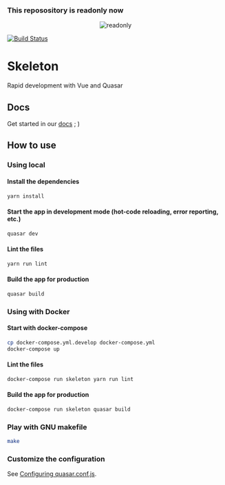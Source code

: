 ### This reposository is readonly now

<p align="center">
  <img
    src="https://raw.githubusercontent.com/quasarframeworkbrasil/skeleton-quasar/master/readonly.png"
    alt="readonly"
  />
</p>

[![Build Status](https://travis-ci.com/quasarframeworkbrasil/skeleton-quasar.svg?branch=master)](https://travis-ci.com/quasarframeworkbrasil/skeleton-quasar)

# Skeleton

Rapid development with Vue and Quasar

## Docs

Get started in our [docs](https://quasarframework-brasil.gitbook.io/skeleton-quasar) ; )

## How to use

### Using local

#### Install the dependencies
```bash
yarn install
```

#### Start the app in development mode (hot-code reloading, error reporting, etc.)
```bash
quasar dev
```

#### Lint the files
```bash
yarn run lint
```

#### Build the app for production
```bash
quasar build
```

### Using with Docker

#### Start with docker-compose
```bash
cp docker-compose.yml.develop docker-compose.yml
docker-compose up
```

#### Lint the files
```bash
docker-compose run skeleton yarn run lint
```

#### Build the app for production
```bash
docker-compose run skeleton quasar build
```

### Play with GNU makefile
```bash
make
```

### Customize the configuration
See [Configuring quasar.conf.js](https://quasar.dev/quasar-cli/quasar-conf-js).
